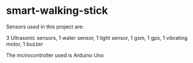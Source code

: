 # smart-walking-stick

Sensors used in this project are:

3 Ultrasonic sensors,
1 water sensor,
1 light sensor,
1 gsm,
1 gps,
1 vibrating motor,
1 buzzer

The mcirocontroller used is Arduino Uno
